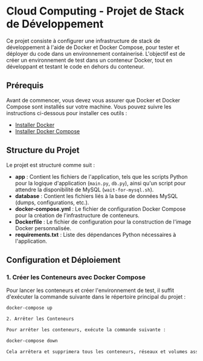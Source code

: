 # Cloud Computing - Projet de Stack de Développement

Ce projet consiste à configurer une infrastructure de stack de développement à l'aide de Docker et Docker Compose, pour tester et déployer du code dans un environnement containerisé. L'objectif est de créer un environnement de test dans un conteneur Docker, tout en développant et testant le code en dehors du conteneur.

## Prérequis

Avant de commencer, vous devez vous assurer que Docker et Docker Compose sont installés sur votre machine. Vous pouvez suivre les instructions ci-dessous pour installer ces outils :

- [Installer Docker](https://docs.docker.com/get-docker/)
- [Installer Docker Compose](https://docs.docker.com/compose/install/)

## Structure du Projet

Le projet est structuré comme suit :


- **app** : Contient les fichiers de l'application, tels que les scripts Python pour la logique d'application (`main.py`, `db.py`), ainsi qu'un script pour attendre la disponibilité de MySQL (`wait-for-mysql.sh`).
- **database** : Contient les fichiers liés à la base de données MySQL (dumps, configurations, etc.).
- **docker-compose.yml** : Le fichier de configuration Docker Compose pour la création de l'infrastructure de conteneurs.
- **Dockerfile** : Le fichier de configuration pour la construction de l'image Docker personnalisée.
- **requirements.txt** : Liste des dépendances Python nécessaires à l'application.

## Configuration et Déploiement

### 1. Créer les Conteneurs avec Docker Compose

Pour lancer les conteneurs et créer l'environnement de test, il suffit d'exécuter la commande suivante dans le répertoire principal du projet :

```bash
docker-compose up

2. Arrêter les Conteneurs

Pour arrêter les conteneurs, exécute la commande suivante :

docker-compose down

Cela arrêtera et supprimera tous les conteneurs, réseaux et volumes associés.
